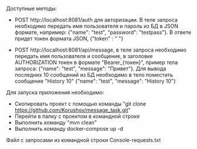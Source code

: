 Доступные методы:

 - POST http://localhost:8081/auth для авторизации. В теле запроса необходимо передать имя пользователя и пароль из БД в JSON формате, например: {"name": "test", "password": "testpass"}. В ответе придет токен формата JSON, {"token" : "   "}
 
 - POST http://localhost:8081/api/message, в теле запроса необходимо передать имя пользователя и сообщение, в заголовке AUTHORIZATION токен в формате "Bearer_{токен}", пример тела запроса: {"name": "test", "message": "Привет"}. Для вывода последних 10 сообщений из БД необходимо в тело поместить сообщение "History 10" {"name": "test", "message": "History 10"}


Для запуска приложения необходимо:

- Скопировать проект с помощью команды "git clone https://github.com/Korushov/message_task.git"
- Перейти в папку с проектом в командной строке
- Выполнить команду "mvn clean"
- Выполнить команду docker-compose up -d

Файл с запросами из командной строки Console-requests.txt

